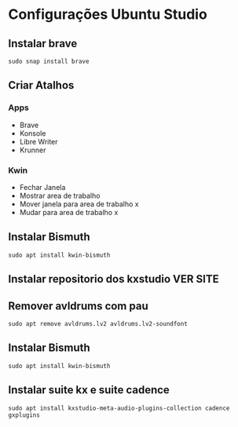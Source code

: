 # Configurações Ubuntu Studio

## Instalar brave

`sudo snap install brave`

## Criar Atalhos 

### Apps
- Brave
- Konsole
- Libre Writer
- Krunner

### Kwin
- Fechar Janela
- Mostrar area de trabalho
- Mover janela para area de trabalho x
- Mudar para area de trabalho x

## Instalar Bismuth

`sudo apt install kwin-bismuth`

## Instalar repositorio dos kxstudio VER SITE

## Remover avldrums com pau

`sudo apt remove avldrums.lv2 avldrums.lv2-soundfont`

## Instalar Bismuth

`sudo apt install kwin-bismuth`

## Instalar suite kx e suite cadence

`sudo apt install kxstudio-meta-audio-plugins-collection cadence gxplugins`
